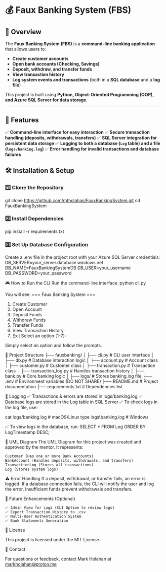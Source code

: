 # 💰 Faux Banking System (FBS)

## 📌 Overview
The **Faux Banking System (FBS)** is a **command-line banking application** that allows users to:
- **Create customer accounts**
- **Open bank accounts (Checking, Savings)**
- **Deposit, withdraw, and transfer funds**
- **View transaction history**
- **Log system events and transactions** (both in a **SQL database** and a **log file**)

This project is built using **Python, Object-Oriented Programming (OOP), and Azure SQL Server for data storage**.

---

## 🚀 Features
✅ **Command-line interface for easy interaction**
✅ **Secure transaction handling (deposits, withdrawals, transfers)**
✅ **SQL Server integration for persistent data storage**
✅ **Logging to both a database (`Log` table) and a file (`logs/banking.log`)**
✅ **Error handling for invalid transactions and database failures**

## 🛠️ Installation & Setup

### 1️⃣ **Clone the Repository**

git clone https://github.com/mtholahan/FauxBankingSystem.git
cd FauxBankingSystem

### 2️⃣ **Install Dependencies**
pip install -r requirements.txt

### 3️⃣ **Set Up Database Configuration**
Create a .env file in the project root with your Azure SQL Server credentials:
DB_SERVER=your_server.database.windows.net
DB_NAME=FauxBankingSystemDB
DB_USER=your_username
DB_PASSWORD=your_password

🎮 How to Run the CLI
Run the command-line interface: python cli.py

You will see:
=== Faux Banking System ===
1. Create Customer
2. Open Account
3. Deposit Funds
4. Withdraw Funds
5. Transfer Funds
6. View Transaction History
7. Exit
Select an option (1-7):

Simply select an option and follow the prompts.

📂 Project Structure
├── fauxbanking/
│   ├── cli.py             # CLI user interface
│   ├── db.py              # Database interaction logic
│   ├── account.py         # Account class
│   ├── customer.py        # Customer class
│   ├── transaction.py     # Transaction class
│   ├── transaction_log.py # Handles transaction history
│   ├── bank.py            # Core banking logic
│   ├── logs/              # Stores banking.log file
├── .env                   # Environment variables (DO NOT SHARE)
├── README.md              # Project documentation
├── requirements.txt       # Dependencies list


📝 Logging
✅ Transactions & errors are stored in logs/banking.log
✅ Database logs are stored in the Log table in SQL Server
✅ To check logs in the log file, use:

cat logs/banking.log  # macOS/Linux
type logs\banking.log  # Windows

✅ To view logs in the database, run:
SELECT * FROM Log ORDER BY LogTimestamp DESC;


📜 UML Diagram
The UML Diagram for this project was created and approved by the mentor. It represents:

    Customer (Has one or more Bank Accounts)
    BankAccount (Handles deposits, withdrawals, and transfers)
    TransactionLog (Stores all transactions)
    Log (Stores system logs)


⚠️ Error Handling
    If a deposit, withdrawal, or transfer fails, an error is logged.
    If a database connection fails, the CLI will notify the user and log the error.
    Insufficient funds prevent withdrawals and transfers.


🚀 Future Enhancements (Optional)

    ✅ Admin View for Logs (CLI Option to review logs)
    ✅ Export Transaction History to .csv
    ✅ Multi-User Authentication System
    ✅ Bank Statements Generation


📜 License

This project is licensed under the MIT License.

📧 Contact

For questions or feedback, contact Mark Holahan at markholahan@proton.me
